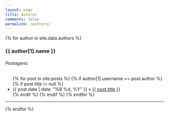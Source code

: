 ```yaml
---
layout: page
title: Autores
comments: false
permalink: /authors/
---
```


<div id="authors">
{% for author in site.data.authors %}
<h3 id="{{ username }}">
    {{ author[1].name }}
</h3>

<h6> Postagens: </h6>
<ul class="posts">
    {% for post in site.posts %}
    {% if author[1].username == post.author %}
    {% if post.title != null %}
    <li itemscope>
        <span class="entry-date">
            <time datetime="{{ post.date | date_to_xmlschema }}" itemprop="datePublished">{{ post.date | date: "%B %d, %Y" }}
            </time>
        </span> &raquo; 
        <a href="{{ site.baseurl }}{{ post.url | remove: '/'}}">{{ post.title }}</a>
    </li>
    {% endif %}
    {% endif %}
    {% endfor %}
</ul>
<hr>
{% endfor %}
</div>
